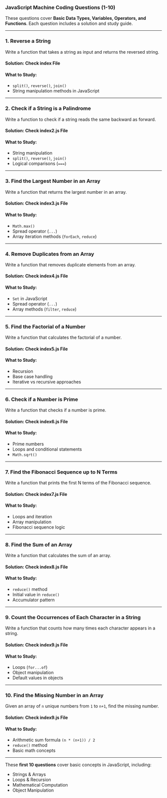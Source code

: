 ### **JavaScript Machine Coding Questions (1-10)**  

These questions cover **Basic Data Types, Variables, Operators, and Functions**. Each question includes a solution and study guide.

---

### **1. Reverse a String**
Write a function that takes a string as input and returns the reversed string.

#### **Solution**: Check index File

#### **What to Study:**
- `split()`, `reverse()`, `join()`
- String manipulation methods in JavaScript

---

### **2. Check if a String is a Palindrome**
Write a function to check if a string reads the same backward as forward.

#### **Solution**: Check index2.js File

#### **What to Study:**
- String manipulation
- `split()`, `reverse()`, `join()`
- Logical comparisons (`===`)

---

### **3. Find the Largest Number in an Array**
Write a function that returns the largest number in an array.

#### **Solution**: Check index3.js File

#### **What to Study:**
- `Math.max()`
- Spread operator (`...`)
- Array iteration methods (`forEach`, `reduce`)

---

### **4. Remove Duplicates from an Array**
Write a function that removes duplicate elements from an array.

#### **Solution**: Check index4.js File


#### **What to Study:**
- `Set` in JavaScript
- Spread operator (`...`)
- Array methods (`filter`, `reduce`)

---

### **5. Find the Factorial of a Number**
Write a function that calculates the factorial of a number.

#### **Solution**: Check index5.js File


#### **What to Study:**
- Recursion
- Base case handling
- Iterative vs recursive approaches

---

### **6. Check if a Number is Prime**
Write a function that checks if a number is prime.

#### **Solution**: Check index6.js File

#### **What to Study:**
- Prime numbers
- Loops and conditional statements
- `Math.sqrt()`

---

### **7. Find the Fibonacci Sequence up to N Terms**
Write a function that prints the first N terms of the Fibonacci sequence.

#### **Solution**: Check index7.js File


#### **What to Study:**
- Loops and iteration
- Array manipulation
- Fibonacci sequence logic

---

### **8. Find the Sum of an Array**
Write a function that calculates the sum of an array.

#### **Solution**: Check index8.js File

#### **What to Study:**
- `reduce()` method
- Initial value in `reduce()`
- Accumulator pattern

---

### **9. Count the Occurrences of Each Character in a String**
Write a function that counts how many times each character appears in a string.

#### **Solution**: Check index9.js File

#### **What to Study:**
- Loops (`for...of`)
- Object manipulation
- Default values in objects

---

### **10. Find the Missing Number in an Array**
Given an array of `n` unique numbers from `1` to `n+1`, find the missing number.

#### **Solution**: Check index9.js File


#### **What to Study:**
- Arithmetic sum formula `(n * (n+1)) / 2`
- `reduce()` method
- Basic math concepts

---


These **first 10 questions** cover basic concepts in JavaScript, including:
- Strings & Arrays
- Loops & Recursion
- Mathematical Computation
- Object Manipulation
